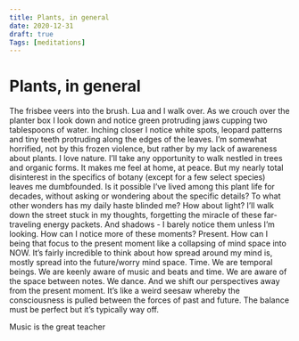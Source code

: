 ```yaml
---
title: Plants, in general
date: 2020-12-31
draft: true
Tags: [meditations]
---
```

# Plants, in general

The frisbee veers into the brush. Lua and I walk over. As we crouch over the planter box I look down and notice green protruding jaws cupping two tablespoons of water. Inching closer I notice white spots, leopard patterns and tiny teeth protruding along the edges of the leaves. 
I’m somewhat horrified, not by this frozen violence, but rather by my lack of awareness about plants. I love nature. I’ll take any opportunity to walk nestled in trees and organic forms. It makes me feel at home, at peace. But my nearly total disinterest in the specifics of botany (except for a few select species) leaves me dumbfounded. Is it possible I’ve lived among this plant life for decades, without asking or wondering about the specific details? To what other wonders has my daily haste blinded me?
How about light? I’ll walk down the street stuck in my thoughts, forgetting the miracle of these far-traveling energy packets. And shadows - I barely notice them unless I’m looking. 
How can I notice more of these moments? Present. How can I being that focus to the present moment like a collapsing of mind space into NOW. It’s fairly incredible to think about how spread around my mind is, mostly spread into the future/worry mind space. 
Time. We are temporal beings. We are keenly aware of music and beats and time. We are aware of the space between notes. We dance.  And we shift our perspectives away from the present moment. It’s like a weird seesaw whereby the consciousness is pulled between the forces of past and future. The balance must be perfect but it’s typically way off. 

Music is the great teacher
